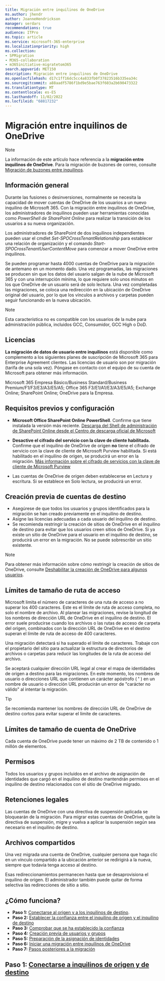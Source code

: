 ```yaml
---
title: Migración entre inquilinos de OneDrive
ms.author: jhendr
author: JoanneHendrickson
manager: serdars
recommendations: true
audience: ITPro
ms.topic: article
ms.service: microsoft-365-enterprise
ms.localizationpriority: high
ms.collection:
- SPMigration
- M365-collaboration
- m365initiative-migratetom365
search.appverid: MET150
description: Migración entre inquilinos de OneDrive
ms.openlocfilehash: d17c1ff16dc5cc4a833fb0f37823516b335ea34c
ms.sourcegitcommit: a88aadf5786f1bd9e5bae763f603a2b690473322
ms.translationtype: MT
ms.contentlocale: es-ES
ms.lasthandoff: 11/02/2022
ms.locfileid: "68817232"
---
```

# <a name="cross-tenant-onedrive-migration"></a>Migración entre inquilinos de OneDrive

>[!Note]
> La información de este artículo hace referencia a la **migración entre inquilinos de OneDrive**. Para la migración de buzones de correo, consulte [Migración de buzones entre inquilinos](/microsoft-365/enterprise/cross-tenant-mailbox-migration).

## <a name="overview"></a>Información general

Durante las fusiones o desinversiones, normalmente se necesita la capacidad de mover cuentas de OneDrive de los usuarios a un nuevo inquilino de Microsoft 365. Con la migración entre inquilinos de OneDrive, los administradores de inquilinos pueden usar herramientas conocidas como *PowerShell de SharePoint Online* para realizar la transición de los usuarios a su nueva organización.

Los administradores de SharePoint de dos inquilinos independientes pueden usar el cmdlet *Set-SPOCrossTenantRelationship* para establecer una relación de organización y el comando *Start-SPOCrossTenantUserContentMove* para comenzar a mover OneDrive entre inquilinos.

Se pueden programar hasta 4000 cuentas de OneDrive para la migración de antemano en un momento dado. Una vez programadas, las migraciones se producen sin que los datos del usuario salgan de la nube de Microsoft 365 y con una interrupción mínima, lo que requiere solo unos minutos en los que OneDrive de un usuario será de solo lectura. Una vez completadas las migraciones, se coloca una redirección en la ubicación de OneDrive original del usuario, por lo que los vínculos a archivos y carpetas pueden seguir funcionando en la nueva ubicación. 

>[!Note]
>Esta característica no es compatible con los usuarios de la nube para administración pública, incluidos GCC, Consumidor, GCC High o DoD.

## <a name="licensing"></a>Licencias

**La migración de datos de usuario entre inquilinos** está disponible como complemento a los siguientes planes de suscripción de Microsoft 365 para Enterprise Agreement clientes. Las licencias de usuario son por migración (tarifa de una sola vez). Póngase en contacto con el equipo de su cuenta de Microsoft para obtener más información.
 
Microsoft 365 Empresa Básico/Business Standard/Business Premium/F1/F3/E3/A3/E5/A5; Office 365 F3/E1/A1/E3/A3/E5/A5; Exchange Online; SharePoint Online; OneDrive para la Empresa.


## <a name="prerequisites-and-settings"></a>Requisitos previos y configuración

- **Microsoft Office SharePoint Online PowerShell**. Confirme que tiene instalada la versión más reciente. [Descarga del Shell de administración de SharePoint Online desde el Centro de descarga oficial de Microsoft](/download/details.aspx?id=35588)

- **Desactive el cifrado del servicio con la clave de cliente habilitada.** Confirme que el inquilino de OneDrive de origen **no** tiene el cifrado de servicio con la clave de cliente de Microsoft Purview habilitada. Si está habilitado en el inquilino de origen, se producirá un error en la migración. [Más información sobre el cifrado de servicios con la clave de cliente de Microsoft Purview](/microsoft-365/compliance/customer-key-overview)

- Las cuentas de OneDrive de origen deben establecerse en Lectura y escritura. Si se establece en Solo lectura, se producirá un error.

## <a name="pre-create-target-accounts"></a>Creación previa de cuentas de destino

- Asegúrese de que todos los usuarios y grupos identificados para la migración se han creado previamente en el inquilino de destino.
- Asigne las licencias adecuadas a cada usuario del inquilino de destino.
- Se recomienda restringir la creación de sitios de OneDrive en el inquilino de destino para evitar que los usuarios creen sitios de OneDrive. Si ya existe un sitio de OneDrive para el usuario en el inquilino de destino, se producirá un error en la migración.  No se puede sobrescribir un sitio existente.

>[!Note]
>Para obtener más información sobre cómo restringir la creación de sitios de OneDrive, consulte [Deshabilitar la creación de OneDrive para algunos usuarios](/sharepoint/manage-user-profiles#disable-onedrive-creation-for-some-users).


## <a name="path-size-limits"></a>Límites de tamaño de ruta de acceso

Microsoft limita el número de caracteres de una ruta de acceso a no superar los 400 caracteres. Este es el límite de ruta de acceso completa, no solo el nombre de archivo. Al planear las migraciones, revise la longitud de los nombres de dirección URL de OneDrive en el inquilino de destino. El error suele producirse cuando los archivos o las rutas de acceso de carpeta del origen, combinados con la dirección URL de OneDrive en el destino superan el límite de ruta de acceso de 400 caracteres. 

Una migración detectará si ha superado el límite de caracteres. Trabaje con el propietario del sitio para actualizar la estructura de directorios de archivos o carpetas para reducir las longitudes de la ruta de acceso del archivo.

Se aceptará cualquier dirección URL legal al crear el mapa de identidades de origen a destino para las migraciones. En este momento, los nombres de usuario o direcciones URL que contienen un carácter apóstrofo ( **'** ) en un nombre de usuario o dirección URL producirán un error de "carácter no válido" al intentar la migración.

>[!Tip]
>Se recomienda mantener los nombres de dirección URL de OneDrive de destino cortos para evitar superar el límite de caracteres.

## <a name="onedrive-account-size-limits"></a>Límites de tamaño de cuenta de OneDrive
Cada cuenta de OneDrive puede tener un máximo de 2 TB de contenido o 1 millón de elementos.


## <a name="permissions"></a>Permisos

Todos los usuarios y grupos incluidos en el archivo de asignación de identidades que cargó en el inquilino de destino mantendrán permisos en el inquilino de destino relacionados con el sitio de OneDrive migrado.

## <a name="legal-holds"></a>Retenciones legales
Las cuentas de OneDrive con una directiva de suspensión aplicada se bloquearán de la migración.
Para migrar estas cuentas de OneDrive, quite la directiva de suspensión, migre y vuelva a aplicar la suspensión según sea necesario en el inquilino de destino.

## <a name="shared-files"></a>Archivos compartidos

Una vez migrada una cuenta de OneDrive, cualquier persona que haga clic en un vínculo compartido a la ubicación anterior se redirigirá a la nueva, siempre que todavía tenga acceso al destino. 

Esas redireccionamientos permanecen hasta que se desaprovisiona el inquilino de origen. El administrador también puede quitar de forma selectiva las redirecciones de sitio a sitio.

## <a name="how-does-it-work"></a>¿Cómo funciona?

- **Paso 1:** [Conectarse al origen y a los inquilinos de destino](cross-tenant-onedrive-migration-step1.md).  
- **Paso 2:** [Establecer la confianza entre el inquilino de origen y el inquilino de destino](cross-tenant-onedrive-migration-step2.md) 
- **Paso 3:** [Comprobar que se ha establecido la confianza](cross-tenant-onedrive-migration-step3.md) 
- **Paso 4:** [Creación previa de usuarios y grupos](cross-tenant-onedrive-migration-step4.md)  
- **Paso 5:** [Preparación de la asignación de identidades](cross-tenant-onedrive-migration-step5.md)
- **Paso 6:** [Iniciar una migración entre inquilinos de OneDrive](cross-tenant-onedrive-migration-step6.md)
- **Paso 7:** [Pasos posteriores a la migración](cross-tenant-onedrive-migration-step7.md)

## <a name="step-1-connect-to-source-and-target-tenants"></a>Paso 1: [Conectarse a inquilinos de origen y de destino](cross-tenant-onedrive-migration-step1.md)